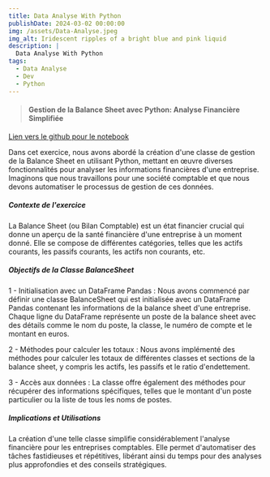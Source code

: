 ```yaml
---
title: Data Analyse With Python 
publishDate: 2024-03-02 00:00:00
img: /assets/Data-Analyse.jpeg
img_alt: Iridescent ripples of a bright blue and pink liquid
description: |
  Data Analyse With Python
tags:
  - Data Analyse
  - Dev
  - Python
---
```

<!-- > Tell me and I forget. Teach me and I remember. Involve me and I learn. -->

> #### Gestion de la Balance Sheet avec Python: Analyse Financière Simplifiée
[Lien vers le github pour le notebook](https://github.com/gogosmo/Data-Analyse/blob/main/Gestion%20Balance%20sheet.ipynb)

Dans cet exercice, nous avons abordé la création d'une classe de gestion de la Balance Sheet en utilisant Python, mettant en œuvre diverses fonctionnalités pour analyser les informations financières d'une entreprise. Imaginons que nous travaillons pour une société comptable et que nous devons automatiser le processus de gestion de ces données.

#####  Contexte de l'exercice

La Balance Sheet (ou Bilan Comptable) est un état financier crucial qui donne un aperçu de la santé financière d'une entreprise à un moment donné. Elle se compose de différentes catégories, telles que les actifs courants, les passifs courants, les actifs non courants, etc.

##### Objectifs de la Classe BalanceSheet

1 - Initialisation avec un DataFrame Pandas : Nous avons commencé par définir une classe BalanceSheet qui est initialisée avec un DataFrame Pandas contenant les informations de la balance sheet d'une entreprise. Chaque ligne du DataFrame représente un poste de la balance sheet avec des détails comme le nom du poste, la classe, le numéro de compte et le montant en euros.

2 - Méthodes pour calculer les totaux : Nous avons implémenté des méthodes pour calculer les totaux de différentes classes et sections de la balance sheet, y compris les actifs, les passifs et le ratio d'endettement.

3 - Accès aux données : La classe offre également des méthodes pour récupérer des informations spécifiques, telles que le montant d'un poste particulier ou la liste de tous les noms de postes.
  

##### Implications et Utilisations

La création d'une telle classe simplifie considérablement l'analyse financière pour les entreprises comptables. Elle permet d'automatiser des tâches fastidieuses et répétitives, libérant ainsi du temps pour des analyses plus approfondies et des conseils stratégiques.

